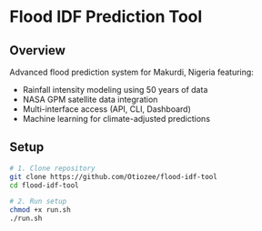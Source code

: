 # Flood IDF Prediction Tool

## Overview
Advanced flood prediction system for Makurdi, Nigeria featuring:
- Rainfall intensity modeling using 50 years of data
- NASA GPM satellite data integration
- Multi-interface access (API, CLI, Dashboard)
- Machine learning for climate-adjusted predictions

## Setup
```bash
# 1. Clone repository
git clone https://github.com/Otiozee/flood-idf-tool
cd flood-idf-tool

# 2. Run setup
chmod +x run.sh
./run.sh

